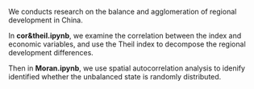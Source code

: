 We conducts research on the balance and agglomeration of  regional development in China. 

In **cor&theil.ipynb**, we examine the correlation between the index and economic variables, and use the Theil index to decompose the regional development differences.

Then in **Moran.ipynb**, we use spatial autocorrelation analysis to idenify identified whether the unbalanced state is randomly distributed.
